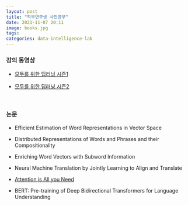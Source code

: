 ```yaml
---
layout: post
title: "학부연구생 사전공부"
date: 2021-11-07 20:11
image: books.jpg
tags:
categories: data-intelligence-lab
---
```




### 강의 동영상

- [모두를 위한 딥러닝 시즌1](https://www.youtube.com/watch?v=BS6O0zOGX4E&list=PLlMkM4tgfjnLSOjrEJN31gZATbcj_MpUm)

- [모두를 위한 딥러닝 시즌2](https://www.youtube.com/watch?v=7eldOrjQVi0&list=PLQ28Nx3M4JrhkqBVIXg-i5_CVVoS1UzAv&index=2)


<br>


### 논문

- Efficient Estimation of Word Representations in Vector Space

- Distributed Representations of Words and Phrases and their Compositionality

- Enriching Word Vectors with Subword Information

- Neural Machine Translation by Jointly Learning to Align and Translate

- [Attention is All you Need]()

- BERT: Pre-training of Deep Bidirectional Transformers for Language Understanding

